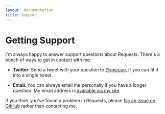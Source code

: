 ```yaml
---
layout: documentation
title: Support
---
```

Getting Support
===============
I'm always happy to answer support questions about Requests. There's a bunch of
ways to get in contact with me:

* **Twitter**: Send a tweet with your question to
  [@rmccue](http://twitter.com/rmccue), if you can fit it into a single tweet.

* **Email**: You can always email me personally if you have a longer question.
  My email address is [available via my site](http://ryanmccue.info/).

If you think you've found a problem in Requests, please
[file an issue on GitHub](https://github.com/rmccue/Requests/issues) rather than
contacting me.
